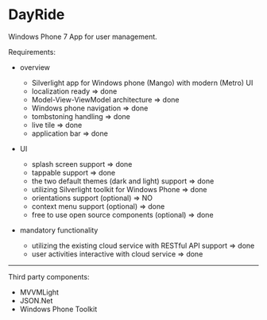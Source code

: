 DayRide
============

Windows Phone 7 App for user management.

Requirements:

* overview
  * Silverlight app for Windows phone (Mango) with modern (Metro) UI
  * localization ready => done
  * Model-View-ViewModel architecture => done
  * Windows phone navigation => done
  * tombstoning handling => done
  * live tile => done
  * application bar => done
	
* UI
  * splash screen support => done
  * tappable support => done
  * the two default themes (dark and light) support => done
  * utilizing Silverlight toolkit for Windows Phone => done
  * orientations support (optional) => NO
  * context menu support (optional) => done
  * free to use open source components (optional) => done
	
* mandatory functionality
  * utilizing the existing cloud service with RESTful API support => done
  * user activities interactive with cloud service => done

---

Third party components:
* MVVMLight
* JSON.Net
* Windows Phone Toolkit
